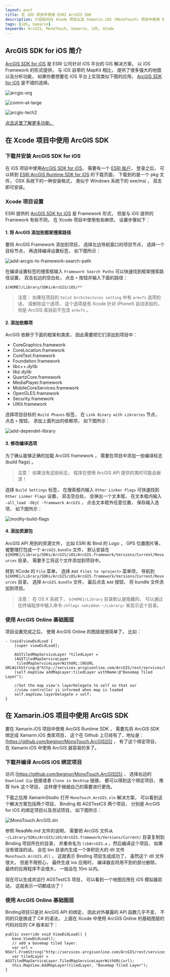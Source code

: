 ```yaml
---
layout: post
title: 在 iOS 项目中使用 ESRI ArcGIS SDK
description: 介绍如何在 Xcode 项目以及 Xamarin.iOS (MonoTouch) 项目中使用 ESRI ArcGIS SDK
tags: [iOS, Xamarin]
keywords: ArcGIS, MonoTouch, Xamarin, iOS, XCode
---
```


## ArcGIS SDK for iOS 简介 ##

[ArcGIS SDK for iOS][1] 是 ESRI 公司针对 iOS 平台的 GIS 解决方案， 以 iOS Framework 的形式提供， 与 iOS 自带的 MapKit 相比， 提供了很多强大的地图以及分析功能， 如果你要想要在 iOS 平台上实现类似下图的应用， [ArcGIS SDK for iOS][1] 是不错的选择。

![arcgis-org](/assets/post-images/arcgis-org.jpg)

![comm-at-large](/assets/post-images/comm-at-large.jpg)

![arcgis-tech2](/assets/post-images/arcgis-tech2.jpg)

[点击这里了解更多功能。][2]

## 在 Xcode 项目中使用 ArcGIS SDK ##

### 下载并安装 ArcGIS SDK for iOS ###

在 iOS 项目中使用[ArcGIS SDK for iOS][1]， 需要有一个 [ESRI 账户][3]， 登录之后， 可以转到 [ESRI ArcGIS Runtime SDK for iOS][4] 的下载页面， 下载到的是一个 pkg 文件， OSX 系统下的一种安装格式， 类似于 Windows 系统下的 exe/msi ， 双击即可安装。

### Xcode 项目设置 ###

ESRI 提供的 [ArcGIS SDK for iOS][1] 是 Framework 形式， 但是与 iOS 提供的 Framework 有些不同， 在 Xcode 项目中使用有些麻烦， 设置步骤如下：

#### 1. 将 ArcGIS 添加到框架搜索路径 ####

要将 ArcGIS Framework 添加到项目， 选择左边导航窗口的项目节点， 选择一个目标节点， 再选择编译设置标签， 如下图所示：

![add-arcgis-to-framework-search-path](/assets/post-images/add-arcgis-to-framework-search-path.png)

在编译设置标签的搜索框输入 `Framework Search Paths` 可以快速找到框架搜索路径设置， 双击右边的空白处， 点击 `+` 按钮并输入下面的路径：

`$(HOME)/Library/SDKs/ArcGIS/iOS/**`

> 注意： 如果在项目的 `Valid Architectures setting` 中有 `armv7s` 选项的话， 请删除这个选项， 这个选项是有 Xcode 针对 iPhone5 自动添加的， 但是 ArcGIS 库目前不包含 `armv7s` 。

#### 2. 添加依赖项 ####

ArcGIS 依赖于下面的框架和类库， 因此需要把它们添加到项目中：

- CoreGraphics.framework
- CoreLocation.framework
- CoreText.framework
- Foundation.framework
- libc++.dylib
- libz.dylib
- QuartzCore.framework
- MediaPlayer.framework
- MobileCoreServices.framework
- OpenGLES.framework
- Security.framework
- UIKit.framework

选择项目目标的 `Build Phases` 标签， 在 `Link Binary with Libraries` 节点， 点击 `+` 按钮， 添加上面列出的依赖项， 如下图所示：

![add-dependet-library](/assets/post-images/add-dependet-library.png)

#### 3. 修改编译选项 ####

为了确认能够正确的加载 ArcGIS framework ， 需要在项目中添加一些编译标志 (build flags) 。

> 注意： 如果没有这些标志， 程序在使用 ArcGIS API 提供的类时可能会崩溃！

选择 `Build Settings` 标签， 在搜索框内输入 `Other Linker Flags` 可快速找到 `Other Linker Flags` 设置， 双击空白处， 会弹出一个文本框， 在文本框内输入 `-all_load -ObjC -framework ArcGIS` ， 点击文本框外任意位置， 保存输入选项， 如下图所示：

![modity-build-flags](/assets/post-images/modity-build-flags.png)

#### 4. 添加资源包 ####

ArcGIS API 用到的资源文件， 比如 ESRI 和 Bind 的 Logo ， GPS 位置图片等， 被整理打包成一个 `ArcGIS.bundle` 文件， 默认安装在 `${HOME}/Library/SDKs/ArcGIS/iOS/ArcGIS.framework/Versions/Current/Resources` 目录， 需要手工将这个文件添加到项目中。

转到 XCode 的 `File` 菜单， 选择 `Add Files to <project>` 菜单项， 导航到 `${HOME}/Library/SDKs/ArcGIS/iOS/ArcGIS.framework/Versions/Current/Resources` 目录， 选择 `ArcGIS.bundle` 文件， 最后点击 `Add` 按钮， 将 bundle 文件添加到项目。

> 注意： 在 OS X 系统下， `${HOME}/Library` 目录默认是隐藏的， 可以通过在终端程序中输入命令 `chflags nohidden ~/Library/` 来显示这个目录。

### 使用 ArcGIS Online 基础图层 ###

项目设置完成之后， 使用 ArcGIS Online 的图层就很简单了， 比如：

    - (void)viewDidLoad {
        [super viewDidLoad];
        
        AGSTiledMapServiceLayer *tiledLayer =
        [AGSTiledMapServiceLayer
         tiledMapServiceLayerWithURL:[NSURL URLWithString:@"http://services.arcgisonline.com/ArcGIS/rest/services/Canvas/World_Light_Gray_Base/MapServer"]];
        [self.mapView addMapLayer:tiledLayer withName:@"Basemap Tiled Layer"];
        
        //Set the map view's layerDelegate to self so that our
        //view controller is informed when map is loaded
        self.mapView.layerDelegate = self;
    }


## 在 Xamarin.iOS 项目中使用 ArcGIS SDK ##

要在 Xamarin.iOS 项目中使用 ArcGIS Runtime SDK ， 需要先将 ArcGIS SDK 绑定成 Xamarin.iOS 类库项目， 这个在 Github 上已经有了，地址是： [https://github.com/beginor/MonoTouch.ArcGIS][5] ， 有了这个绑定项目， 在 Xamarin.iOS 中使用 ArcGIS 就容易的多了。

### 下载并编译 ArcGIS iOS 绑定项目 ###

访问 [https://github.com/beginor/MonoTouch.ArcGIS][5] ， 选择右边的 `Download Zip` 链接或者 `Clone in Desktop` 链接， 都可以得到这个绑定项目， 推荐 fork 这个项目， 这样便于根据自己的需要进行更改。

下载之后用 XamarinStudio 打开 `MonoTouch.ArcGIS.sln` 解决方案， 可以看到这个解决方案包括两个项目， Binding 和 AGSTestCS 两个项目， 分别是 ArcGIS for iOS 的绑定项目以及测试项目， 如下图所示：

![MonoTouch.ArcGIS.sln](/assets/post-images/monotouch-arcgis-sln.png)

参照 ReadMe.md 文件的说明， 需要把 ArcGIS 文件从 `~/Library/SDKs/ArcGIS/iOS/ArcGIS.framework/Versions/Current/` 目录复制到 Binding 项目所在的目录， 并重命名为 `libArcGIS.a` ，然后编译这个项目， 如果没有错误的话， 会在 bin 目录内生成一个体积巨大的 dll 文件 `MonoTouch.ArcGIS.dll` ， 这就表示 Binding 项目生成成功了， 虽然这个 dll 文件很大， 但是不用担心， 最终生成 ios 应用时， 编译器会将用不到的部分删除， 最终的应用程序不会很大， 一般会在 10m 以内。

现在可以生成并运行 AGSTestCS 项目， 可以看到一个地图应用在 iOS 模拟器启动， 这就表示一切都成功了！

### 使用 ArcGIS Online 基础图层

Binding项目只是对 ArcGIS API 的绑定， 因此对外暴露的 API 函数几乎不变， 不同的只是换成了 C# 的语法， 上面在 Xcode 中使用 ArcGIS Online 的基础图层的代码对应的 C# 版本如下：

    public override void ViewDidLoad() {
       base.ViewDidLoad();
       // add a basemap tiled layer.
       var url = NSUrl.FromString("http://services.arcgisonline.com/ArcGIS/rest/services/Canvas/World_Light_Gray_Base/MapServer");
       var tiledLayer = AGSTiledMapServiceLayer.TiledMapServiceLayerWithURL(url);
       this.MapView.AddMapLayer(tiledLayer, "Basemap Tiled Layer");
    }

[1]: https://developers.arcgis.com/en/ios/
[2]: https://developers.arcgis.com/en/features/
[3]: https://developers.arcgis.com/en/sign-in/
[4]: http://www.esri.com/apps/products/download/index.cfm#ArcGIS_Runtime_SDK_for_iOS
[5]: https://github.com/beginor/MonoTouch.ArcGIS